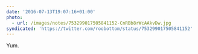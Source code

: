 ```yaml
---
date: '2016-07-13T19:07:16+01:00'
photo:
  - url: /images/notes/753299017505841152-CnRBb8rWcAAkvDw.jpg
syndicated: 'https://twitter.com/roobottom/status/753299017505841152'
---
```

Yum. 
